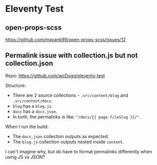 # Eleventy Test

## open-props-scss

https://github.com/mayank99/open-props-scss/issues/12

## Permalink issue with collection.js but not collection.json

Repo: https://github.com/wcDogg/eleventy-test

Structure: 

- There are 2 source collections - `.src/content/blog` and `.src/content/docs`. 
- `blog` has a `blog.js`.
- `docs` has a `docs.json`.
- In both, the permalinks is like: `"/docs/{{ page.fileSlug }}/"`.

When I run the build: 

- The `docs.json` collection outputs as expected.
- The `blog.js` collection outputs nested inside `content`. 

I can't imagine why, but do have to format permalinks differently when using JS vs JSON? 

